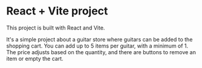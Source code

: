 # React + Vite project

This project is built with React and Vite.

It's a simple project about a guitar store where guitars can be added to the shopping cart. You can add up to 5 items per guitar, with a minimum of 1. The price adjusts based on the quantity, and there are buttons to remove an item or empty the cart.
